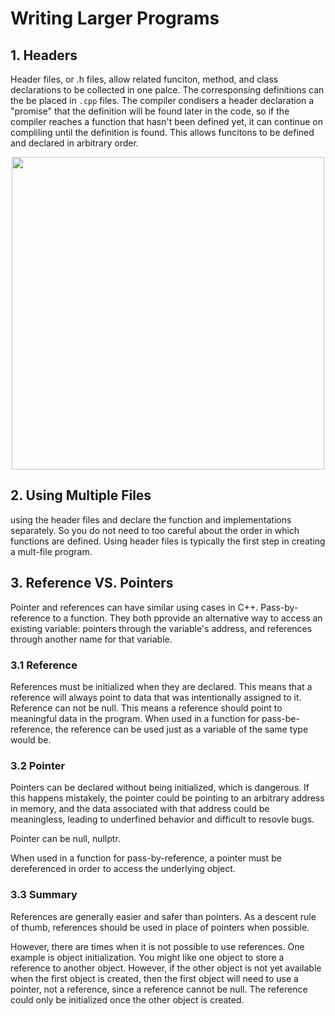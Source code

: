 # Writing Larger Programs

## 1. Headers

Header files, or .h files, allow related funciton, method, and class declarations to be collected in one palce. The corresponsing definitions can the be placed in `.cpp` files. The compiler condisers a header declaration a "promise" that the definition will be found later in the code, so if the compiler reaches a function that hasn't been defined yet, it can continue on compliling until the definition is found. This allows funcitons to be defined and declared in arbitrary order. 

<p align = "center">   <img width = "500" src = "images/Lesson4_2020-01-02-16-10-23.png "> </p>

## 2. Using Multiple Files

using the header files and declare the function and implementations separately. So you do not need to too careful about the order in which functions are defined. Using header files is typically the first step in creating a mult-file program. 

## 3. Reference VS. Pointers

Pointer and references can have similar using cases in C++. Pass-by-reference to a function. They both pprovide an alternative way to access an existing variable: pointers through the variable's address, and references through another name for that variable. 

### 3.1 Reference

References must be initialized when they are declared. This means that a reference will always point to data that was intentionally assigned to it. Reference can not be null. This means a reference should point to meaningful data in the program. When used in a function for pass-be-reference, the reference can be used just as a variable of the same type would be. 

### 3.2 Pointer

Pointers can be declared without being initialized, which is dangerous. If this happens mistakely, the pointer could be pointing to an arbitrary address in memory, and the data associated with that address could be meaningless, leading to underfined behavior and difficult to resovle bugs. 

Pointer can be null, nullptr. 

When used in a function for pass-by-reference, a pointer must be dereferenced in order to access the underlying object. 

### 3.3 Summary

References are generally easier and safer than pointers. As a descent rule of thumb, references should be used in place of pointers when possible. 

However, there are times when it is not possible to use references.  One example is object initialization. You might like one object to store a reference to another object. However, if the other object is not yet available when the first object is created, then the first object will need to use a pointer, not a reference, since a reference cannot be null. The reference could only be initialized once the other object is created.
